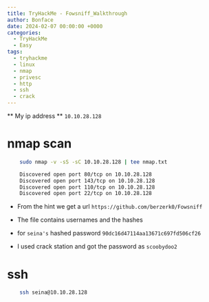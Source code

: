 ```yaml
---
title: TryHackMe - Fowsniff_Walkthrough
author: Bonface
date: 2024-02-07 00:00:00 +0000
categories:
  - TryHackMe
  - Easy
tags:
  - tryhackme
  - linux
  - nmap
  - privesc
  - http
  - ssh
  - crack
---
```


** My ip address **
`10.10.28.128`

# nmap scan
```sh
	sudo nmap -v -sS -sC 10.10.28.128 | tee nmap.txt
```


```sh
	Discovered open port 80/tcp on 10.10.28.128
	Discovered open port 143/tcp on 10.10.28.128
	Discovered open port 110/tcp on 10.10.28.128
	Discovered open port 22/tcp on 10.10.28.128
```


- From the hint we get a url 
	`https://github.com/berzerk0/Fowsniff`

- The file contains usernames and the hashes
- for `seina's` hashed password `90dc16d47114aa13671c697fd506cf26`
- I used crack station and got the password as `scoobydoo2`

# ssh 
```sh
	ssh seina@10.10.28.128
```	